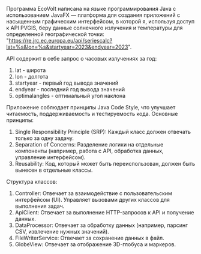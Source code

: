 Программа EcoVolt написана на языке программирования Java с использованием JavaFX — платформа для создания приложений с
насыщенным графическим интерфейсом, в которой я, используя доступ к API PVGIS, беру данные солнечного излучения 
и температуры для определенной географической точки:
"https://re.jrc.ec.europa.eu/api/seriescalc?lat=%s&lon=%s&startyear=2023&endyear=2023".

API содержит в себе запрос о часовых излучениях за год:
1. lat - широта
2. lon - долгота
3. startyear - первый год вывода значений
4. endyear - последний год вывода значений
5. optimalangles - оптимальный угол наклона

Приложение соблюдает принципы Java Code Style, что улучшает читаемость, поддерживаемость и тестируемость кода.
Основные принципы:
1. Single Responsibility Principle (SRP):
   Каждый класс должен отвечать только за одну задачу.
2. Separation of Concerns:
   Разделение логики на отдельные компоненты (например, работа с API, обработка данных, управление интерфейсом).
3. Reusability:
   Код, который может быть переиспользован, должен быть вынесен в отдельные классы.

Структура классов:
1. Controller:
   Отвечает за взаимодействие с пользовательским интерфейсом (UI). Управляет вызовами других классов для выполнения задач.
2. ApiClient:
   Отвечает за выполнение HTTP-запросов к API и получение данных.
3. DataProcessor:
   Отвечает за обработку данных (например, парсинг CSV, извлечение нужных значений).
4. FileWriterService:
   Отвечает за сохранение данных в файл.
5. GlobeView:
   Отвечает за отображение 3D-глобуса и маркеров.